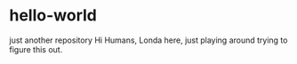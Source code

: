 # hello-world
just another repository
Hi Humans,
Londa here, just playing around trying to figure this out. 
